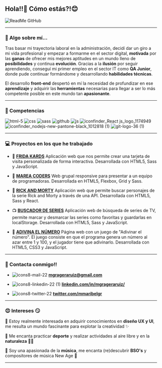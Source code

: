 
## Hola!!👋 Cómo estás?!:blush:  

![ReadMe GitHub](https://user-images.githubusercontent.com/70604477/102533337-934cd680-40a5-11eb-8504-e095a80db725.png)
___


### :raising_hand: Algo sobre mí...

Tras basar mi trayectoria laboral en la administración, decidí dar un giro a mi vida profesional y empezar a formarme en el sector digital, **motivada** por las **ganas** de ofrecer mis mejores aptitudes en un mundo lleno de **posibilidades** y continua **evolución**. Gracias a la **ilusión** por seguir aprendiendo, conseguí mi primer empleo en el sector IT como **QA Junior**, donde pude continuar formándome y desarrollando **habilidades técnicas**. 

El desarrollo **front-end** despertó en mí la necesidad de profundizar en ese **aprendizaje** y adquirir las **herramientas** necesarias para llegar a ser lo más competente posible en este mundo tan **apasionante**.
___


### :rocket: Competencias

![html-5](https://user-images.githubusercontent.com/70604477/102540649-9cdb3c00-40af-11eb-92ca-529d901f6377.png)
![css](https://user-images.githubusercontent.com/70604477/102540660-a1075980-40af-11eb-9c98-6ab70b6026c7.png)
![sass](https://user-images.githubusercontent.com/70604477/102540872-f8a5c500-40af-11eb-8277-5dfc070da0b4.png)
![github](https://user-images.githubusercontent.com/70604477/102537817-c1351980-40ab-11eb-8a59-d435c0aa46ae.png)
![js](https://user-images.githubusercontent.com/70604477/102541614-e8dab080-40b0-11eb-9fc3-d44ad6ed2d72.png)
![iconfinder_React js_logo_1174949](https://user-images.githubusercontent.com/70604477/102542347-f5abd400-40b1-11eb-81e8-7033ce9cdf1c.png)
![iconfinder_nodejs-new-pantone-black_1012818 (1)](https://user-images.githubusercontent.com/70604477/102544188-b468f380-40b4-11eb-8a0a-5796782ac2dc.png)
![git-logo-36 (1)](https://user-images.githubusercontent.com/70604477/102544926-d57e1400-40b5-11eb-8f1d-462e72aa6e8d.png)
___


### :computer: Proyectos en los que he trabajado


- :art: [**FRIDA KARDS**](https://github.com/maribelgr/project-promo-k-module-2-team-8)  Aplicación web que nos permite crear una tarjeta de visita personalizada de forma interactiva. Desarrollada con HTML5, Sass y JavaScript.

- :ocean: [**MAREA CODERS**](https://github.com/maribelgr/project-promo-k-module-1-team-7)  Web grupal responsive para presentar a un equipo de programadoras. Desarrollada en HTML5, Flexbox, Grid y Sass.

- :space_invader: [**RICK AND MORTY**](https://github.com/maribelgr/rick-and-morty-characters-finder)  Aplicación web que permite buscar personajes de la serie Rick and Morty a través de una API. Desarrollada con HTML5, Sass y React.

- :tv: [**BUSCADOR DE SERIES**](https://github.com/maribelgr/series-finder)  Aplicación web de búsqueda de series de TV, permite marcar y desmarcar las series como favoritas y guardarlas en localStorage. Desarrollada con HTML5, Sass y JavaScript.

- :crystal_ball: [**ADIVINA EL NÚMERO**](https://maribelgr.github.io/modulo-2-evaluacion-intermedia-maribelgr/)  Página web con un juego de "Adivinar el número". El juego consiste en que el programa genera un número al azar entre 1 y 100, y el jugador tiene que adivinarlo. Desarrollada con HTML5, CSS3 y JavaScript.
___


### :calling: Contacta conmigo!!


- ![icons8-mail-22](https://user-images.githubusercontent.com/70604477/102568457-cf069100-40e3-11eb-86b1-6771b15d192f.png) [**mgrageraruiz@gmail.com**](mailto:mgrageraruiz@gmail.com)

- ![icons8-linkedin-22 (1)](https://user-images.githubusercontent.com/70604477/102568447-cca43700-40e3-11eb-8046-01e41492ca7c.png) [**linkedin.com/in/mgrageraruiz/**](https://www.linkedin.com/in/mgrageraruiz/)

- ![icons8-twitter-22](https://user-images.githubusercontent.com/70604477/102568462-d168eb00-40e3-11eb-81ce-511b5e2a2472.png) [**twitter.com/mmaribelgr**](https://twitter.com/mmaribelgr)
___


### :heart_eyes: Intereses :smirk:


🌱 Estoy realmente interesada en adquirir conocimientos en **diseño UX y UI**, me resulta un mundo fascinante para explotar la creatividad :sparkles:

🔭 Me encanta practicar **deporte** y realizar actividades al aire libre y en la **naturaleza** :dog::sunrise_over_mountains:

:musical_score: Soy una apasionada de la **música**, me encanta (re)descubrir **BSO's** y compositores de música New Age :musical_keyboard:
___








<!--
**maribelgr/maribelgr** is a ✨ _special_ ✨ repository because its `README.md` (this file) appears on your GitHub profile.

Here are some ideas to get you started:

- 🔭 I’m currently working on ...
- 🌱 I’m currently learning ...
- 👯 I’m looking to collaborate on ...
- 🤔 I’m looking for help with ...
- 💬 Ask me about ...
- 📫 How to reach me: ...
- 😄 Pronouns: ...
- ⚡ Fun fact: ...
-->
